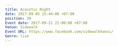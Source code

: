 ```yaml
---
title: Acoustic Night
date: 2017-09-05 15:44:00 +07:00
position: 20
Event date: 2017-09-21 21:00:00 +07:00
Venue: Sidewalk
Event URL: https://www.facebook.com/sidewalkhanoi/
Genre: live
---
```



